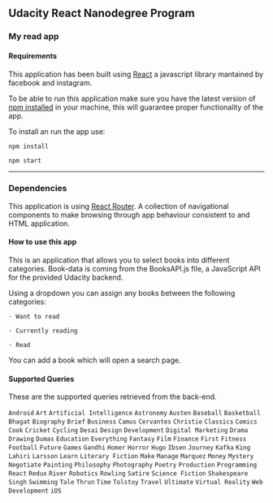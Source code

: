 ## Udacity React Nanodegree Program

### My read app
#### Requirements

This application has been built using [React](https://en.wikipedia.org/wiki/React_(JavaScript_library)) a javascript library mantained by facebook and instagram. 

To be able to run this application make sure you have the latest version of [npm installed](https://www.npmjs.com) in your machine, this will guarantee proper functionality of the app.

To install an run the app use:
```
npm install
``` 

```
npm start
``` 

---

### Dependencies

This application is using [React Router](https://www.npmjs.com/package/react-router). A collection of navigational components to make browsing through app behaviour consistent to and HTML application.

#### How to use this app

This is an application that allows you to select books into different categories. 
Book-data is coming from the BooksAPI.js file, a JavaScript API for the provided Udacity backend.

Using a dropdown you can assign any books between the following categories:

``` 
· Want to read 
 ``` 
 ``` 
· Currently reading
 ``` 
 ``` 
· Read
```

You can add a book which will open a search page.


#### Supported Queries

These are the supported queries retrieved from the back-end.

`Android`    `Art`    `Artificial Intelligence`    `Astronomy`    `Austen`    `Baseball`    `Basketball`    `Bhagat`    `Biography`    `Brief`    `Business`    `Camus`    `Cervantes`    `Christie`    `Classics`    `Comics`    `Cook`    `Cricket`    `Cycling`    `Desai`    `Design`    `Development`    `Digital Marketing`    `Drama`    `Drawing`    `Dumas`    `Education`    `Everything`    `Fantasy`    `Film`    `Finance`    `First`    `Fitness`    `Football`    `Future`    `Games`    `Gandhi`    `Homer`    `Horror`    `Hugo`    `Ibsen`    `Journey`    `Kafka`    `King`    `Lahiri`    `Larsson`    `Learn`    `Literary Fiction`    `Make`    `Manage`    `Marquez`    `Money`    `Mystery`    `Negotiate`    `Painting`    `Philosophy`    `Photography`    `Poetry`    `Production`    `Programming`    `React`    `Redux`    `River`    `Robotics`    `Rowling`    `Satire`    `Science Fiction`    `Shakespeare`    `Singh`    `Swimming`    `Tale`    `Thrun`    `Time`    `Tolstoy`    `Travel`    `Ultimate`    `Virtual Reality`    `Web Development`    `iOS`
